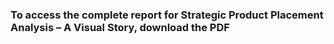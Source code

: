 ### To access the complete report for Strategic Product Placement Analysis – A Visual Story, download the PDF
